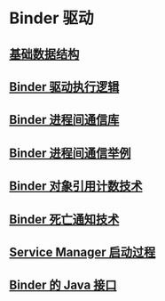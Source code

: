 # Binder 驱动

## [基础数据结构](android/framework/binder/data_struct/)

## [Binder 驱动执行逻辑](android/framework/binder/init/)

## [Binder 进程间通信库](android/framework/binder/binder_lib/)

## [Binder 进程间通信举例](android/framework/binder/binder_demo/)

## [Binder 对象引用计数技术](android/framework/binder/binder_ref_count/)

## [Binder 死亡通知技术](android/framework/binder/binder_death_notify/)

## [Service Manager 启动过程](android/framework/binder/service_manager/)

## [Binder 的 Java 接口](android/framework/binder/java_interface/)

